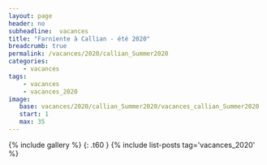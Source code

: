 ```yaml
---
layout: page
header: no
subheadline:  vacances
title: "Farniente à Callian - été 2020"
breadcrumb: true
permalink: /vacances/2020/callian_Summer2020
categories:
    - vacances
tags:
    - vacances
    - vacances_2020
image:
   base: vacances/2020/callian_Summer2020/vacances_callian_Summer2020
   start: 1
   max: 35
---
```

{% include gallery %}
{: .t60 }
{% include list-posts tag='vacances_2020' %}
